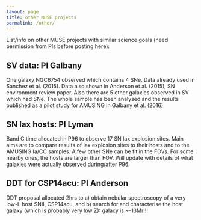 ```yaml
---
layout: page
title: other MUSE projects
permalink: /other/
---
```


List/info on other MUSE projects with similar science goals (need permission from PIs before posting here):

## SV data: PI Galbany
One galaxy NGC6754 observed which contains 4 SNe. Data already used in Sanchez et al. (2015). Data also shown in Anderson et al. (2015), SN environment review paper. Also there are 5 other galaxies observed in SV which had SNe. The whole sample has been analysed and the results published as a pilot study for AMUSING in Galbany et al. (2016)

## SN Iax hosts: PI Lyman
Band C time allocated in P96 to observe 17 SN Iax explosion sites. Main aims are to compare results of Iax explosion sites to their hosts and to the AMUSING Ia/CC samples. A few other SNe can be fit in the FOVs. For some nearby ones, the hosts are larger than FOV. Will update with details of what galaxies were actually observed during/after P96.

## DDT for CSP14acu: PI Anderson
DDT proposal allocated 2hrs to a) obtain nebular spectroscopy of a very low-L host SNII, CSP14acu, and b) search for and characterise the host galaxy (which is probably very low Z): galaxy is ~-13Mr!!!

